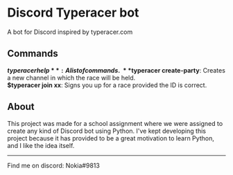 # Discord Typeracer bot

A bot for Discord inspired by typeracer.com

## Commands

**$typeracer help**: A list of commands.\
**$typeracer create-party**: Creates a new channel in which the race will be held.\
**$typeracer join xx**: Signs you up for a race provided the ID is correct.

## About

This project was made for a school assignment where we were assigned to create any kind of Discord bot using Python. 
I've kept developing this project because it has provided to be a great motivation to learn Python, and I like the idea itself.
___

Find me on discord: Nokia#9813